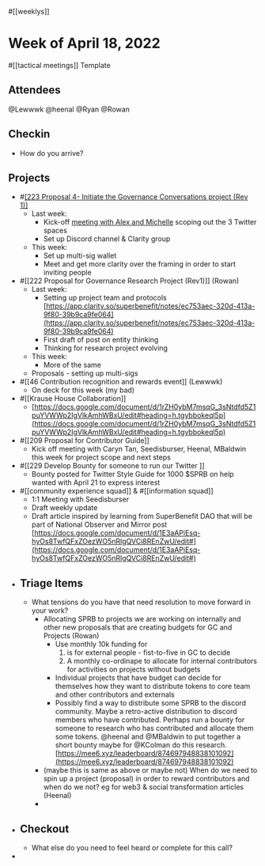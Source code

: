 #[[weeklys]] 


# Week of April 18, 2022
#[[tactical meetings]] Template

## Attendees
@Lewwwk @heenal @Ryan  @Rowan  
## Checkin
- How do you arrive?


## Projects
- #[[223 Proposal 4- Initiate the Governance Conversations project (Rev 1)]](Heenal)
	- Last week:
		- Kick-off [meeting with Alex and Michelle](https://app.clarity.so/superbenefit/notes/19d315c6-8f0f-4881-97ac-a231c0dfb29b) scoping out the 3 Twitter spaces
		- Set up Discord channel & Clarity group
	- This week:
		- Set up multi-sig wallet
		- Meet and get more clarity over the framing in order to start inviting people
- #[[222 Proposal for Governance Research Project (Rev1)]] (Rowan)
	- Last week: 
		- Setting up project team and protocols [https://app.clarity.so/superbenefit/notes/ec753aec-320d-413a-9f80-39b9ca9fe064](https://app.clarity.so/superbenefit/notes/ec753aec-320d-413a-9f80-39b9ca9fe064) 
		- First draft of post on entity thinking 
		- Thinking for research project evolving 
	- This week: 
		- More of the same 
	- Proposals - setting up multi-sigs
- #[[46 Contribution recognition and rewards event]] (Lewwwk)
	- On deck for this week (my bad)
- #[[Krause House Collaboration]] 
	- [https://docs.google.com/document/d/1rZH0ybM7msqG_3sNtdfd5Z1puYVWWp2IgVlkAmhWBxU/edit#heading=h.tgybbokeql5p](https://docs.google.com/document/d/1rZH0ybM7msqG_3sNtdfd5Z1puYVWWp2IgVlkAmhWBxU/edit#heading=h.tgybbokeql5p) 
- #[[209 Proposal for Contributor Guide]] 
	- Kick off meeting with Caryn Tan, Seedisburser, Heenal, MBaldwin this week for project scope and next steps
- #[[229 Develop Bounty for someone to run our Twitter ]] 
	- Bounty posted for Twitter Style Guide for 1000 $SPRB on help wanted with April 21 to express interest
- #[[community experience squad]] & #[[information squad]] 
	- 1:1 Meeting with Seedisburser
	- Draft weekly update
	- Draft article inspired by learning from SuperBenefit DAO that will be part of National Observer and Mirror post [https://docs.google.com/document/d/1E3aAPiEsq-hyOs8TwfQFxZOezWO5nRlgQVCi8REnZwU/edit#](https://docs.google.com/document/d/1E3aAPiEsq-hyOs8TwfQFxZOezWO5nRlgQVCi8REnZwU/edit#) 
- ## Triage Items
	- What tensions do you have that need resolution to move forward in your work?
		- Allocating SPRB to projects we are working on internally and other new proposals that are creating budgets for GC and Projects (Rowan)
			- Use monthly 10k funding for
				1.  is for external people - fist-to-five in GC to decide 
				2. A monthly co-ordinape to allocate for internal contributors for activities on projects without budgets 
			- Individual projects that have budget can decide for themselves how they want to distribute tokens to core team and other contributors and externals 
			- Possibly find a way to distribute some SPRB to the discord community. Maybe a retro-active distribution to discord members who have contributed. Perhaps run a bounty for someone to research who has contributed and allocate them some tokens. @heenal and @MBaldwin to put together a short bounty maybe for @KColman do this research.  [https://mee6.xyz/leaderboard/874697948838101092](https://mee6.xyz/leaderboard/874697948838101092) 
		- (maybe this is same as above or maybe not) When do we need to spin up a project (proposal) in order to reward contributors and when do we not? eg for web3 & social transformation articles (Heenal)
		- 
- ## Checkout
	- What else do you need to feel heard or complete for this call? 
- 
